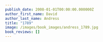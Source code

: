 ```yaml
---
publish_date: 2008-01-01T00:00:00.000000Z
author_first_name: David
author_last_name: Andress
title: "1789"
image: /images/book_images/andress_1789.jpg
book_reviews: []
---
```

